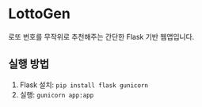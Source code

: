 # LottoGen
로또 번호를 무작위로 추천해주는 간단한 Flask 기반 웹앱입니다.

## 실행 방법
1. Flask 설치: `pip install flask gunicorn`
2. 실행: `gunicorn app:app`
